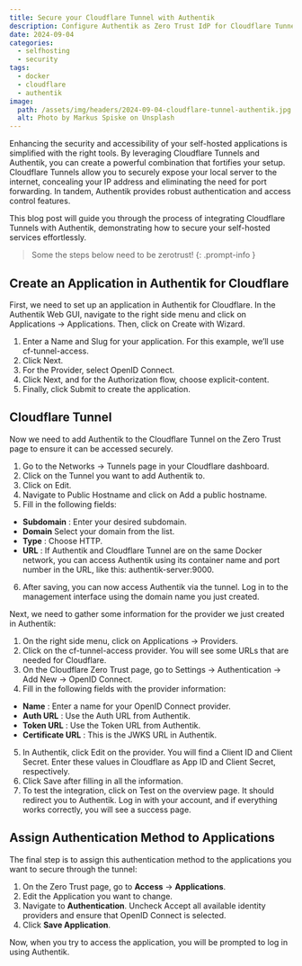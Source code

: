 ```yaml
---
title: Secure your Cloudflare Tunnel with Authentik
description: Configure Authentik as Zero Trust IdP for Cloudflare Tunnel.
date: 2024-09-04
categories: 
  - selfhosting
  - security
tags: 
  - docker
  - cloudflare
  - authentik
image:
  path: /assets/img/headers/2024-09-04-cloudflare-tunnel-authentik.jpg
  alt: Photo by Markus Spiske on Unsplash
---
```

Enhancing the security and accessibility of your self-hosted applications is simplified with the right tools. By leveraging Cloudflare Tunnels and Authentik, you can create a powerful combination that fortifies your setup. Cloudflare Tunnels allow you to securely expose your local server to the internet, concealing your IP address and eliminating the need for port forwarding. In tandem, Authentik provides robust authentication and access control features.

This blog post will guide you through the process of integrating Cloudflare Tunnels with Authentik, demonstrating how to secure your self-hosted services effortlessly.

> Some the steps below need to be zerotrust!
{: .prompt-info }

## Create an Application in Authentik for Cloudflare

First, we need to set up an application in Authentik for Cloudflare. In the Authentik Web GUI, navigate to the right side menu and click on Applications -> Applications. Then, click on Create with Wizard.

1. Enter a Name and Slug for your application. For this example, we’ll use cf-tunnel-access.
2. Click Next.
3. For the Provider, select OpenID Connect.
4. Click Next, and for the Authorization flow, choose explicit-content.
5. Finally, click Submit to create the application.


## Cloudflare Tunnel

Now we need to add Authentik to the Cloudflare Tunnel on the Zero Trust page to ensure it can be accessed securely.

1. Go to the Networks -> Tunnels page in your Cloudflare dashboard.
2. Click on the Tunnel you want to add Authentik to.
3. Click on Edit.
4. Navigate to Public Hostname and click on Add a public hostname.
5. Fill in the following fields:
- **Subdomain** : Enter your desired subdomain.
- **Domain** Select your domain from the list.
- **Type** : Choose HTTP.
- **URL** : If Authentik and Cloudflare Tunnel are on the same Docker network, you can access Authentik using its container name and port number in the URL, like this: authentik-server:9000.
6. After saving, you can now access Authentik via the tunnel. Log in to the management interface using the domain name you just created.

Next, we need to gather some information for the provider we just created in Authentik:

1. On the right side menu, click on Applications -> Providers.
2. Click on the cf-tunnel-access provider. You will see some URLs that are needed for Cloudflare.
3. On the Cloudflare Zero Trust page, go to Settings -> Authentication -> Add New -> OpenID Connect.
4. Fill in the following fields with the provider information:
- **Name** : Enter a name for your OpenID Connect provider.
- **Auth URL** : Use the Auth URL from Authentik.
- **Token URL** : Use the Token URL from Authentik.
- **Certificate URL** : This is the JWKS URL in Authentik.
5. In Authentik, click Edit on the provider. You will find a Client ID and Client Secret. Enter these values in Cloudflare as App ID and Client Secret, respectively.
6. Click Save after filling in all the information.
7. To test the integration, click on Test on the overview page. It should redirect you to Authentik. Log in with your account, and if everything works correctly, you will see a success page.

## Assign Authentication Method to Applications

The final step is to assign this authentication method to the applications you want to secure through the tunnel:

1. On the Zero Trust page, go to **Access** -> **Applications**.
2. Edit the Application you want to change.
3. Navigate to **Authentication**. Uncheck Accept all available identity providers and ensure that OpenID Connect is selected.
4. Click **Save Application**.

Now, when you try to access the application, you will be prompted to log in using Authentik.
